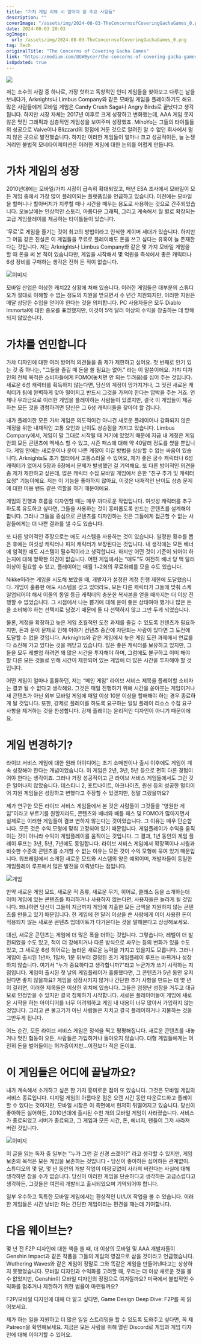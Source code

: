 ```yaml
---
title: "가챠 게임 리뷰 시 알아야 할 주요 사항들"
description: ""
coverImage: "/assets/img/2024-08-03-TheConcernsofCoveringGachaGames_0.png"
date: 2024-08-03 20:03
ogImage: 
  url: /assets/img/2024-08-03-TheConcernsofCoveringGachaGames_0.png
tag: Tech
originalTitle: "The Concerns of Covering Gacha Games"
link: "https://medium.com/@GWBycer/the-concerns-of-covering-gacha-games-22b1e9bf88fc"
isUpdated: true
---
```






<img src="/assets/img/2024-08-03-TheConcernsofCoveringGachaGames_0.png" />

저는 소수의 사람 중 하나로, 가장 핫하고 독창적인 인디 게임들을 찾아보고 다루는 날을 보내다가, Arknights나 Limbus Company와 같은 모바일 게임을 플레이하기도 해요. 많은 사람들에게 모바일 게임은 Candy Crush Saga나 Angry Birds로 끝났다고 생각됩니다. 하지만 시장 자체는 2017년 이후로 크게 성장하고 변화했는데, AAA 게임 못지 않은 멋진 그래픽과 심층적인 게임성을 보여주며 성장했죠. MihoYo는 그들의 타이틀들의 성공으로 Valve이나 Blizzard의 정점에 거둔 것으로 알려진 알 수 없던 회사에서 멀지 않은 곳으로 발전했습니다. 하지만 이러한 게임들이 얼마나 크고 성공적이든, 늘 논쟁거리인 불법적 모네타이제이션은 이러한 게임에 대한 논의를 어렵게 만듭니다.

# 가차 게임의 성장

<div class="content-ad"></div>

2010년대에는 모바일/가챠 시장이 급속히 확대되었고, 매년 ESA 조사에서 모바일이 모든 게임 중에서 가장 많이 플레이되는 플랫폼임을 언급하고 있습니다. 이전에는 모바일을 할머니나 할아버지가 지루할 때나 시간을 때우는 용도로 사용하는 것으로 간주되었습니다. 오늘날에는 인상적인 스토리, 아름다운 그래픽, 그리고 계속해서 월 별로 확장되는 고급 게임플레이를 제공하는 타이틀들이 있습니다.

'무료'로 게임을 즐기는 것이 최고의 방법이라고 인식한 게이머 세대가 있습니다. 하지만 그 어둠 같은 진실은 이 게임들을 무료로 플레이해도 돈을 쓰고 싶다는 유혹이 늘 존재한다는 것입니다. 저는 Arknights나 Limbus Company와 같은 몇 가지 모바일 게임을 할 때 돈을 써 본 적이 있습니다만, 게임을 시작해서 몇 억원을 즉석에서 좋은 캐릭터나 6성 장비를 구매하는 생각은 전혀 든 적이 없습니다.

![이미지](/assets/img/2024-08-03-TheConcernsofCoveringGachaGames_1.png)

모바일 산업은 이상한 캐치22 상황에 처해 있습니다. 이러한 게임들은 대부분의 스튜디오가 절대로 이해할 수 없는 정도의 지원을 받으면서 수 년간 지원되지만, 이러한 지원은 매달 상당한 수입을 얻어야 한다는 것을 의미합니다. PC 사용자들은 모두 Diablo Immortal에 대한 증오를 표명했지만, 이것이 5억 달러 이상의 수익을 창출하는 데 방해되지 않았습니다.

<div class="content-ad"></div>

# 가챠를 연민합니다

가챠 디자인에 대한 여러 방어적 의견들을 좀 제가 제한하고 싶어요. 첫 번째로 인기 있는 것 중 하나는, "그들을 즐길 때 돈을 쓸 필요는 없어." 라는 이 말씀이에요. 가챠 디자인의 전체 목적은 소비자들에게 FOMO(놓치면 안 되는 두려움)를 심어 주는 것입니다. 새로운 6성 캐릭터를 획득하지 않는다면, 당신의 계정이 망가지거나, 그 멋진 새로운 캐릭터가 팀에 완벽하게 맞아 떨어지고 반드시 그것을 가져야 한다는 압박을 주는 거죠. 언제나 무과금으로 이러한 게임을 플레이하는 사람들이 있겠지만, 결국 이 게임들이 제공하는 모든 것을 경험하려면 당신은 그 6성 캐릭터들을 찾아야 할 겁니다.

내가 플레이한 모든 가챠 게임은 의도적이건 아니건 새로운 플레이어나 강화되지 않은 계정을 위한 내재적인 고통 요인과 난이도 상승점을 가지고 있습니다. Limbus Company에서, 게임이 말 그대로 시작될 때 거기에 있었기 때문에 지금 내 계정은 게임 안의 모든 콘텐츠에 액세스 할 수 있고, 시즌 패스에 대해 약 40달러 정도를 썼을 뿐입니다. 게임 안에는 새로운이나 운이 나쁜 계정이 이길 방법을 상상할 수 없는 싸움이 있습니다. Arknights도 초기 챕터에서 고통스러울 수 있어요, 제가 좋은 궁수 캐릭터나 6성 캐릭터가 없어서 5장과 6장에서 문제가 발생했던 걸 기억해요. 또 다른 방어적인 의견을 좀 제가 제한하고 싶은데, 많은 캐릭터 수집 모바일 게임에서 흔한 "친구 추가 및 캐릭터 요청" 기능이에요. 저는 이 기능을 좋아하지 않아요, 이것은 내재적인 난이도 상승 문제에 대한 미용 밴드 같은 역할을 하기 때문이에요.

<div class="content-ad"></div>

게임의 진행과 흐름을 디자인할 때는 매우 까다로운 작업입니다. 여섯성 캐릭터를 추구하도록 유도하고 싶다면, 그들을 사용하는 것이 흥미롭도록 만드는 콘텐츠를 설계해야 합니다. 그러나 그들을 중심으로 콘텐츠를 디자인하는 것은 그들에게 접근할 수 없는 사람들에게는 더 나쁜 결과를 낼 수도 있습니다.

또 다른 방어적인 주장으로는 애도 시스템을 사용하는 것이 있습니다. 일정한 횟수를 뽑은 후에는 여섯성 캐릭터나 피처 캐릭터가 보장된다는 것입니다. 내 생각에는 모든 배너에 엄격한 애도 시스템이 필수적이라고 생각합니다. 하지만 어떤 것이 기준이 되어야 하는지에 대해 명확한 의견이 없습니다. 어떤 게임에서는 “애도”도 여전히 배너 당 백 달러 이상이 필요할 수 있고, 플레이어는 매월 1~2회의 무료화폐를 모을 수도 있습니다.

Nikke이라는 게임을 시도해 보았을 때, 개발자가 설정한 계정 진행 제한에 도달했습니다. 게임이 훌륭한 애도 시스템을 갖고 있더라도, 모든 다른 캐릭터가 그들에 맞춰 스케일업되어야 해서 이들의 동일 등급 캐릭터의 충분한 복사본을 얻을 때까지는 더 이상 진행할 수 없었습니다. 그 시점에서 나는 뽑기에 대해 운이 좋은 상태여야 했거나 많은 돈을 소비해야 하는 선택지로 남겼기 때문에 둘 다 선택하지 않고 그만 두게 되었습니다.

물론, 계정을 확장하고 늦은 게임 초월적인 도전 과제를 즐길 수 있도록 컨텐츠가 필요하지만, 돈과 운이 문제로 인해 이야기 컨텐츠 중간에 차단되는 사람이 있다면 그 도전에 도달할 수 없을 것입니다. Arknights와 같은 게임에서 늦은 게임 도전 과제에서 연료를 다 소진해 가고 있다는 것을 깨닫고 있습니다. 많은 좋은 캐릭터를 보유하고 있지만, 그들을 모두 레벨업 하려면 꽤 많은 시간을 투자해야 하며, 그럼에도 불구하고 이미 해야 할 다른 모든 것들로 인해 시간이 제한되어 있는 게임에 더 많은 시간을 투자해야 할 것입니다.

<div class="content-ad"></div>

어떤 게임이 얼마나 훌륭하던, 저는 “메인 게임” 라이브 서비스 제목을 플레이할 소비자는 결코 될 수 없다고 생각해요. 그것은 매일 진행하기 위해 시간을 쏟아붓는 게임이거나 새 콘텐츠가 아닌 외부 모바일 게임에 매일 이상 10분 이상을 할애해야 하는 경우 종료하게 될 것입니다. 또한, 강제로 플레이를 하도록 요구하는 일일 플레이 리소스 수집 요구사항을 제거하는 것을 찬성합니다. 강제 플레이는 윤리적인 디자인이 아니기 때문이에요.

# 게임 변경하기?

라이브 서비스 게임에 대한 원래 아이디어는 초기 소매판이나 출시 이후에도 게임이 계속 성장해야 한다는 개념이었습니다. 이 게임은 2년, 3년, 5년 등으로 편히 다른 경험이어야 한다는 생각이죠. 그러나 가장 성공적이고 큰 라이브 서비스 게임들에서도 그런 것은 일어나지 않았습니다. 데스티니 2, 포트나이트, 아크나이츠, 원신 등의 성공한 멀티이어 지원 게임들은 성장하고 변했다고 주장할 수 있겠지만, 정말 그랬을까요?

제가 연구한 모든 라이브 서비스 게임들에서 본 것은 사람들이 그것들을 “영원한 게임”이라고 부르기를 원할지라도, 콘텐츠와 배너와 배틀 패스 및 FOMO가 많아지면서 실제로는 이러한 게임들이 결코 변하지 않는다는 것이었습니다. 그 이유는 매우 단순합니다. 모든 것은 수익 모형에 맞춰 고정되어 있기 때문입니다. 게임플레이가 수익을 움직이는 것이 아니라 수익이 게임플레이를 움직이는 것입니다. 그 결과, 1년 동안의 게임 플레이 루프는 3년, 5년, 7년에도 동일합니다. 라이브 서비스 게임에서 확장팩이나 시퀄과 비슷한 수준의 콘텐츠를 소개할 수 없는 이유는 모든 것이 수익 모형에 묶여 있기 때문입니다. 워프레임에서 소개된 새로운 모드와 시스템의 양은 예외이며, 개발자들이 동일한 게임플레이 루프에서 많은 발전을 이뤄냈다는 점입니다.

<div class="content-ad"></div>

![게임](/assets/img/2024-08-03-TheConcernsofCoveringGachaGames_3.png)

만약 새로운 게임 모드, 새로운 적 종류, 새로운 무기, 히어로, 클래스 등을 소개하는데 이미 게임에 있는 콘텐츠를 파괴하거나 사용하지 않는다면, 사용자들은 놀라게 될 것입니다. 왜냐하면 당신이 그들이 지금까지 게임에 지출한 모든 금액을 지원하지 않는 콘텐츠를 만들고 있기 때문입니다. 한 게임에 천 달러 이상을 쓴 사람에게 이미 사용한 돈이 적용되지 않는 새로운 콘텐츠 업데이트가 다가온다는 것을 말해본다고 상상해보세요.

대신, 새로운 콘텐츠는 게임에 더 많은 폭을 더하는 것입니다. 그렇습니다, 레벨이 더 발전되었을 수도 있고, 적이 더 강해지거나 다른 방식으로 싸우는 등의 변화가 있을 수도 있고, 그 새로운 6성 히어로는 놀라운 새로운 능력을 가지고 있을지도 모릅니다. 그러나 게임이 출시된 1년차, 1일차, 1분 뒤부터 결정된 초기 게임플레이 루프는 바뀌거나 성장하지 않습니다. 여기서 "누가 중요하다고 생각합니까?"라고 누군가가 쓰기 시작하는 지점입니다. 게임이 출시된 첫 날의 게임플레이가 훌륭했다면, 그 콘텐츠가 5년 동안 유지된다면 좋지 않을까요? 게임을 성장시키지 않거나 간단한 추가 사항을 만드는 데 몇 년이 걸리면, 이러한 제목들은 이상한 위치에 있습니다. 그들은 엄청난 성장을 거두고 대규모로 인정받을 수 있지만 결국 침체하기 시작합니다. 새로운 플레이어들이 게임에 새로운 시작을 하는 아이디어를 너무 어려워하고 게임 내 내용이 너무 많아서 가입하지 않는 것입니다. 그리고 큰 물고기가 아닌 사람들은 지치고 결국 플레이하거나 지불하는 것을 그만두게 됩니다.

어느 순간, 모든 라이브 서비스 게임은 정석을 찍고 평평해집니다. 새로운 콘텐츠를 내놓거나 멋진 협동이 오든, 사람들은 가입하거나 돌아오지 않습니다. 대형 게임들에게는 여전히 돈을 벌어들이는 허가증이지만...이전보다 적은 돈이죠.

<div class="content-ad"></div>

# 이 게임들은 어디에 끝날까요?

내가 계속해서 소개하고 싶은 한 가지 흥미로운 점이 또 있습니다. 그것은 모바일 게임의 서비스 종료입니다. 디지털 게임의 아름다운 점은 오랜 시간 동안 다운로드하고 플레이할 수 있다는 것이지만, 모바일 시장은 이 측면에서 현저히 뒤떨어지고 있습니다. 당신이 좋아하든 싫어하든, 2010년대에 출시된 수천 개의 모바일 게임이 사라졌습니다. 서비스가 종료되었고 서버가 종료되고, 그 게임과 모든 시간, 돈, 에너지, 팬들이 그저 사라져 버린 것입니다.

![이미지](/assets/img/2024-08-03-TheConcernsofCoveringGachaGames_4.png)

이 글을 읽는 독자 중 일부는 "누가 그런 걸 신경 쓰겠어?" 라고 생각할 수 있지만, 게임 보존의 목적은 모든 게임을 보존하는 것입니다 - 당신이 좋아하든 싫어하든 관계없이. 스튜디오의 몇 달, 몇 년 동안의 개발 작업이 아랑곳없이 사라져 버린다는 사실에 대해 생각하면 참을 수가 없습니다. 당신이 이러한 게임을 단순하다고 생각하든 고급스럽다고 생각하든, 그것들은 여전히 개발되고 출시되었으며 기억되어야 합니다.

<div class="content-ad"></div>

일부 우수하고 독특한 모바일 게임에서는 환상적인 UI/UX 작업을 볼 수 있습니다. 이러한 게임들은 시간 낭비만 하는 간단한 게임이라는 편견을 깨는데 기여합니다.

# 다음 웨이브는?

몇 년 전 F2P 디자인에 대한 책을 쓸 때, 더 이상의 모바일 및 AAA 개발자들이 Genshin Impact과 같은 작품을 그들의 게임의 영감으로 삼을 것이라고 언급했습니다. Wuthering Waves와 같은 게임이 정말로 그와 똑같은 게임을 만들어낸다고는 상상하지 못했었습니다. 모바일 디자인과 수익화를 고려할 때, 우리는 더 이상 새로운 것을 볼 수 없었지만, Genshin이 모바일 디자인의 정점으로 여겨질까요? 미국에서 불법적인 수익화를 멈추거나 제한하기 위한 법률이 마련될까요?

F2P/모바일 디자인에 대해 더 알고 싶다면, Game Design Deep Dive: F2P를 꼭 읽어보세요.

<div class="content-ad"></div>

제가 하는 일을 지원하고 더 많은 일일 스트리밍을 할 수 있도록 도와주고 싶다면, 꼭 제 Patreon을 확인해보세요. 지금은 모든 사람을 위해 열린 Discord로 게임과 게임 디자인에 대해 이야기할 수 있어요.